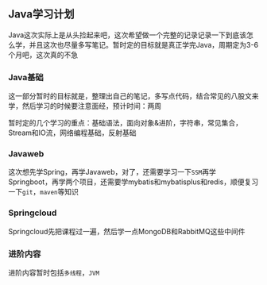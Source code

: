 ## Java学习计划

Java这次实际上是从头捡起来吧，这次希望做一个完整的记录记录一下到底该怎么学，并且这次也尽量多写笔记。暂时定的目标就是真正学完Java，周期定为3-6个月吧，这次真的不急

### Java基础

这一部分暂时的目标就是，整理出自己的笔记，多写点代码，结合常见的八股文来学，然后学习的时候要注意面经，预计时间：两周

暂时定的几个学习的重点：基础语法，面向对象&进阶，字符串，常见集合，Stream和IO流，网络编程基础，反射基础

### Javaweb

这次想先学Spring，再学Javaweb，对了，还需要学习一下`SSM`再学Springboot，再学两个项目，还需要学mybatis和mybatisplus和redis，顺便复习一下`git`，`maven`等知识

### Springcloud

Springcloud先把课程过一遍，然后学一点MongoDB和RabbitMQ这些中间件

### 进阶内容

进阶内容暂时包括`多线程`，`JVM`

